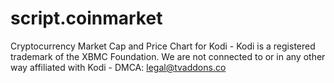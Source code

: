 # script.coinmarket
Cryptocurrency Market Cap and Price Chart for Kodi - Kodi is a registered trademark of the XBMC Foundation. We are not connected to or in any other way affiliated with Kodi - DMCA: legal@tvaddons.co
